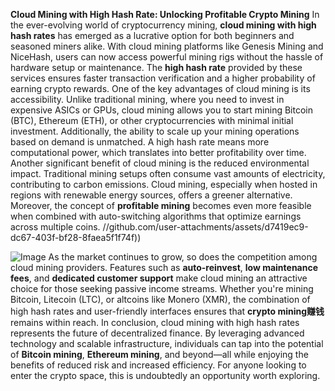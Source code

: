 **Cloud Mining with High Hash Rate: Unlocking Profitable Crypto Mining**
In the ever-evolving world of cryptocurrency mining, **cloud mining with high hash rates** has emerged as a lucrative option for both beginners and seasoned miners alike. With cloud mining platforms like Genesis Mining and NiceHash, users can now access powerful mining rigs without the hassle of hardware setup or maintenance. The **high hash rate** provided by these services ensures faster transaction verification and a higher probability of earning crypto rewards.
One of the key advantages of cloud mining is its accessibility. Unlike traditional mining, where you need to invest in expensive ASICs or GPUs, cloud mining allows you to start mining Bitcoin (BTC), Ethereum (ETH), or other cryptocurrencies with minimal initial investment. Additionally, the ability to scale up your mining operations based on demand is unmatched. A high hash rate means more computational power, which translates into better profitability over time.
Another significant benefit of cloud mining is the reduced environmental impact. Traditional mining setups often consume vast amounts of electricity, contributing to carbon emissions. Cloud mining, especially when hosted in regions with renewable energy sources, offers a greener alternative. Moreover, the concept of **profitable mining** becomes even more feasible when combined with auto-switching algorithms that optimize earnings across multiple coins.
 //github.com/user-attachments/assets/d7419ec9-dc67-403f-bf28-8faea5f1f74f))

![Image](https://github.com/user-attachments/assets/4a25d116-2220-4385-b08e-f287af8fcbc4)
As the market continues to grow, so does the competition among cloud mining providers. Features such as **auto-reinvest**, **low maintenance fees**, and **dedicated customer support** make cloud mining an attractive choice for those seeking passive income streams. Whether you're mining Bitcoin, Litecoin (LTC), or altcoins like Monero (XMR), the combination of high hash rates and user-friendly interfaces ensures that **crypto mining赚钱** remains within reach.
In conclusion, cloud mining with high hash rates represents the future of decentralized finance. By leveraging advanced technology and scalable infrastructure, individuals can tap into the potential of **Bitcoin mining**, **Ethereum mining**, and beyond—all while enjoying the benefits of reduced risk and increased efficiency. For anyone looking to enter the crypto space, this is undoubtedly an opportunity worth exploring.
